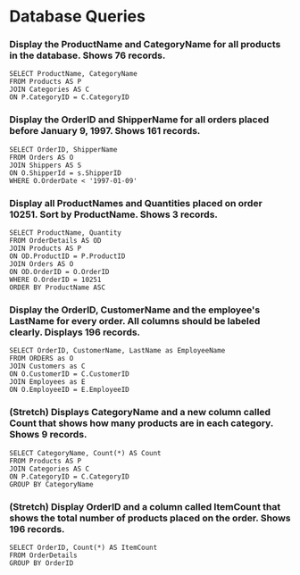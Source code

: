 # Database Queries

### Display the ProductName and CategoryName for all products in the database. Shows 76 records.
```
SELECT ProductName, CategoryName 
FROM Products AS P
JOIN Categories AS C
ON P.CategoryID = C.CategoryID
```

### Display the OrderID and ShipperName for all orders placed before January 9, 1997. Shows 161 records.
```
SELECT OrderID, ShipperName
FROM Orders AS O
JOIN Shippers AS S
ON O.ShipperId = s.ShipperID
WHERE O.OrderDate < '1997-01-09'
```

### Display all ProductNames and Quantities placed on order 10251. Sort by ProductName. Shows 3 records.
```
SELECT ProductName, Quantity
FROM OrderDetails AS OD
JOIN Products AS P
ON OD.ProductID = P.ProductID
JOIN Orders AS O
ON OD.OrderID = O.OrderID
WHERE O.OrderID = 10251
ORDER BY ProductName ASC
```

### Display the OrderID, CustomerName and the employee's LastName for every order. All columns should be labeled clearly. Displays 196 records.
```
SELECT OrderID, CustomerName, LastName as EmployeeName
FROM ORDERS as O
JOIN Customers as C
ON O.CustomerID = C.CustomerID
JOIN Employees as E
ON O.EmployeeID = E.EmployeeID
```

### (Stretch)  Displays CategoryName and a new column called Count that shows how many products are in each category. Shows 9 records.
```
SELECT CategoryName, Count(*) AS Count
FROM Products AS P
JOIN Categories AS C
ON P.CategoryID = C.CategoryID
GROUP BY CategoryName
```

### (Stretch) Display OrderID and a column called ItemCount that shows the total number of products placed on the order. Shows 196 records. 
```
SELECT OrderID, Count(*) AS ItemCount
FROM OrderDetails
GROUP BY OrderID 
```